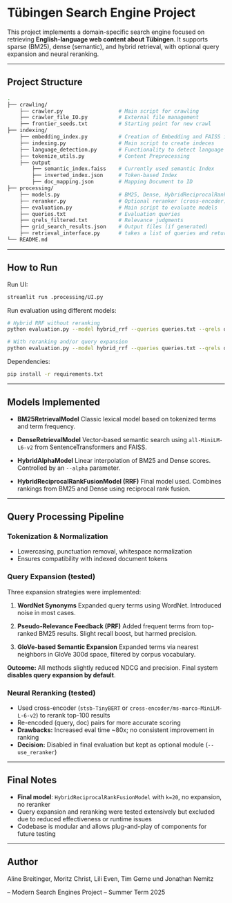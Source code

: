 # Tübingen Search Engine Project

This project implements a domain-specific search engine focused on retrieving **English-language web content about Tübingen**. It supports sparse (BM25), dense (semantic), and hybrid retrieval, with optional query expansion and neural reranking.

---

## Project Structure

```bash
.
├── crawling/   
    ├── crawler.py                  # Main script for crawling
    ├── crawler_file_IO.py          # External file management
    ├── frontier_seeds.txt          # Starting point for new crawl
├── indexing/  
    ├── embedding_index.py          # Creation of Embedding and FAISS index 
    ├── indexing.py                 # Main script to create indeces
    ├── language_detection.py       # Functionality to detect language of webpage
    ├── tokenize_utils.py           # Content Preprocessing 
    ├── output
        ├── semantic_index.faiss    # Currently used semantic Index
        ├── inverted_index.json     # Token-based Index
        ├── doc_mapping.json        # Mapping Document to ID
├── processing/             
    ├── models.py                   # BM25, Dense, HybridReciprocalRankFusionModel and HybridAlphaModel  
    ├── reranker.py                 # Optional reranker (cross-encoder)
    ├── evaluation.py               # Main script to evaluate models
    ├── queries.txt                 # Evaluation queries
    ├── qrels_filtered.txt          # Relevance judgments
    ├── grid_search_results.json    # Output files (if generated)
    ├── retrieval_interface.py      # takes a list of queries and returns a Pandas DataFrame
└── README.md               
```

---

## How to Run

Run UI:

```bash
streamlit run .processing/UI.py
```


Run evaluation using different models:

```bash
# Hybrid RRF without reranking
python evaluation.py --model hybrid_rrf --queries queries.txt --qrels qrels_filtered.txt

# With reranking and/or query expansion
python evaluation.py --model hybrid_rrf --queries queries.txt --qrels qrels_filtered.txt --use_reranker --use_expansion
```

Dependencies:

```bash
pip install -r requirements.txt
```

---

## Models Implemented

* **BM25RetrievalModel**
  Classic lexical model based on tokenized terms and term frequency.

* **DenseRetrievalModel**
  Vector-based semantic search using `all-MiniLM-L6-v2` from SentenceTransformers and FAISS.

* **HybridAlphaModel**
  Linear interpolation of BM25 and Dense scores. Controlled by an `--alpha` parameter.

* **HybridReciprocalRankFusionModel (RRF)**
  Final model used. Combines rankings from BM25 and Dense using reciprocal rank fusion.

---

## Query Processing Pipeline

### Tokenization & Normalization

* Lowercasing, punctuation removal, whitespace normalization
* Ensures compatibility with indexed document tokens

### Query Expansion (tested)

Three expansion strategies were implemented:

1. **WordNet Synonyms**
   Expanded query terms using WordNet. Introduced noise in most cases.

2. **Pseudo-Relevance Feedback (PRF)**
   Added frequent terms from top-ranked BM25 results. Slight recall boost, but harmed precision.

3. **GloVe-based Semantic Expansion**
   Expanded terms via nearest neighbors in GloVe 300d space, filtered by corpus vocabulary.

**Outcome:** All methods slightly reduced NDCG and precision. Final system **disables query expansion by default**.

### Neural Reranking (tested)

* Used cross-encoder (`stsb-TinyBERT` or `cross-encoder/ms-marco-MiniLM-L-6-v2`) to rerank top-100 results
* Re-encoded (query, doc) pairs for more accurate scoring
* **Drawbacks:** Increased eval time \~80x; no consistent improvement in ranking
* **Decision:** Disabled in final evaluation but kept as optional module (`--use_reranker`)

---

## Final Notes

* **Final model**: `HybridReciprocalRankFusionModel` with `k=20`, no expansion, no reranker
* Query expansion and reranking were tested extensively but excluded due to reduced effectiveness or runtime issues
* Codebase is modular and allows plug-and-play of components for future testing

---

## Author

Aline Breitinger, Moritz Christ, Lili Even, Tim Gerne und Jonathan Nemitz

 – Modern Search Engines Project – Summer Term 2025
